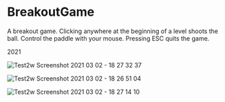 # BreakoutGame
A breakout game. Clicking anywhere at the beginning of a level shoots the ball. Control the paddle with your mouse. Pressing ESC quits the game.

2021


![Test2w Screenshot 2021 03 02 - 18 27 32 37](https://user-images.githubusercontent.com/68067749/109687739-9a5b8f00-7b94-11eb-8181-504966b07b75.png)

![Test2w Screenshot 2021 03 02 - 18 26 51 04](https://user-images.githubusercontent.com/68067749/109687951-cc6cf100-7b94-11eb-8310-b839fde30bb6.png)

![Test2w Screenshot 2021 03 02 - 18 27 14 10](https://user-images.githubusercontent.com/68067749/109688086-f45c5480-7b94-11eb-8709-968bc93d0400.png)
